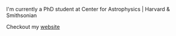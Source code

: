 I'm currently a PhD student at Center for Astrophysics | Harvard & Smithsonian

Checkout my [website](https://olgaborodina.github.io)
